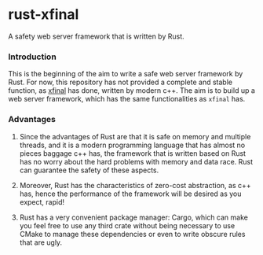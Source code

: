 # rust-xfinal
A safety web server framework that is written by Rust.

### Introduction
This is the beginning of the aim to write a safe web server framework by Rust. For now, this repository has not provided a complete and stable function, as [xfinal](https://github.com/xmh0511/xfinal) has done, written by modern c++. The aim is to build up a web server framework, which has the same functionalities as `xfinal` has.

### Advantages 
1. Since the advantages of Rust are that it is safe on memory and multiple threads, and it is a modern programming language that has almost no pieces baggage c++ has, the framework that is written based on Rust has no worry about the hard problems with memory and data race. Rust can guarantee the safety of these aspects. 

2. Moreover, Rust has the characteristics of zero-cost abstraction, as c++ has, hence the performance of the framework will be desired as you expect, rapid! 

3. Rust has a very convenient package manager: Cargo, which can make you feel free to use any third crate without being necessary to use CMake to manage these dependencies or even to write obscure rules that are ugly. 



